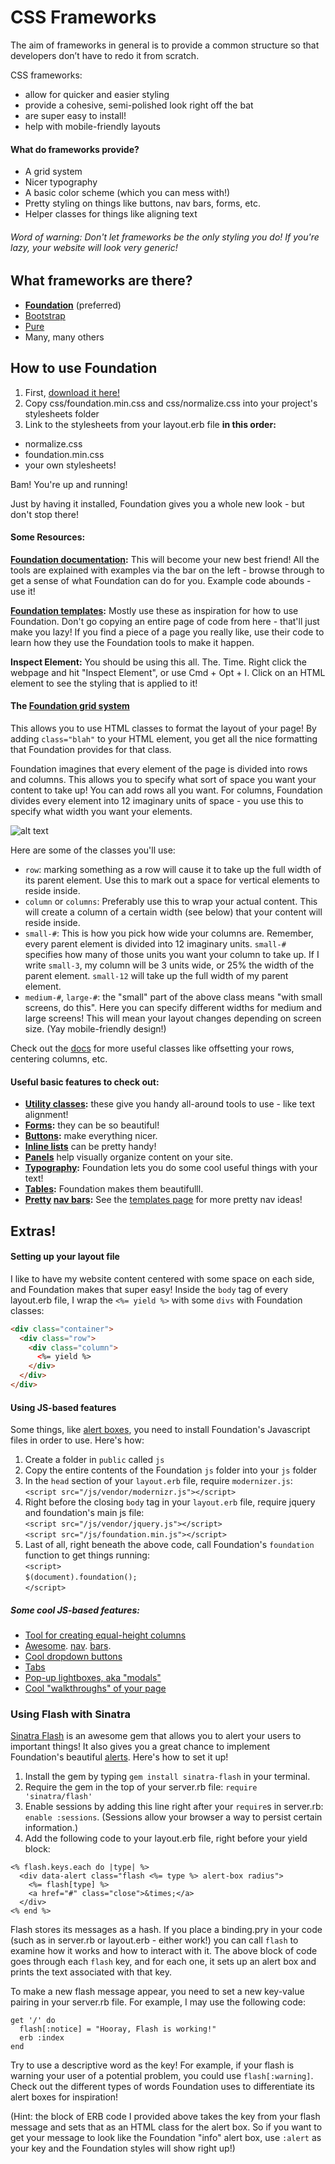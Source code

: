 # CSS Frameworks

The aim of frameworks in general is to provide a common structure so that developers don’t have to redo it from scratch.

CSS frameworks:
- allow for quicker and easier styling
- provide a cohesive, semi-polished look right off the bat
- are super easy to install!
- help with mobile-friendly layouts

#### What do frameworks provide?
- A grid system
- Nicer typography
- A basic color scheme (which you can mess with!)
- Pretty styling on things like buttons, nav bars, forms, etc.
- Helper classes for things like aligning text

###### *Word of warning: Don't let frameworks be the only styling you do! If you're lazy, your website will look very generic!*

## What frameworks are there?
- **[Foundation](http://foundation.zurb.com/)** (preferred)
- [Bootstrap](http://getbootstrap.com/)
- [Pure](http://purecss.io/)
- Many, many others

## How to use Foundation

1. First, [download it here!](http://foundation.zurb.com/develop/download.html)
2. Copy css/foundation.min.css and css/normalize.css into your project's stylesheets folder
3. Link to the stylesheets from your layout.erb file **in this order:**
  * normalize.css
  * foundation.min.css
  * your own stylesheets!

Bam! You're up and running!

Just by having it installed, Foundation gives you a whole new look - but don't stop there!

#### Some Resources:
**[Foundation documentation](http://foundation.zurb.com/docs/):**
This will become your new best friend! All the tools are explained with examples via the bar on the left - browse through to get a sense of what Foundation can do for you. Example code abounds - use it!

**[Foundation templates](http://foundation.zurb.com/templates.html):**
Mostly use these as inspiration for how to use Foundation. Don't go copying an entire page of code from here - that'll just make you lazy! If you find a piece of a page you really like, use their code to learn how they use the Foundation tools to make it happen.

**Inspect Element:**
You should be using this all. The. Time. Right click the webpage and hit "Inspect Element", or use Cmd + Opt + I. Click on an HTML element to see the styling that is applied to it!

#### The [Foundation grid system](http://foundation.zurb.com/docs/components/grid.html)
This allows you to use HTML classes to format the layout of your page! By adding `class="blah"` to your HTML element, you get all the nice formatting that Foundation provides for that class.

Foundation imagines that every element of the page is divided into rows and columns. This allows you to specify what sort of space you want your content to take up! You can add rows all you want. For columns, Foundation divides every element into 12 imaginary units of space - you use this to specify what width you want your elements.

![alt text](http://foundation.zurb.com/assets/img/seo/feature-grid-1.png)

Here are some of the classes you'll use:
- `row`: marking something as a row will cause it to take up the full width of its parent element. Use this to mark out a space for vertical elements to reside inside.
- `column` or `columns`: Preferably use this to wrap your actual content. This will create a column of a certain width (see below) that your content will reside inside.
- `small-#`: This is how you pick how wide your columns are. Remember, every parent element is divided into 12 imaginary units. `small-#` specifies how many of those units you want your column to take up. If I write `small-3`, my column will be 3 units wide, or 25% the width of the parent element. `small-12` will take up the full width of my parent element.
- `medium-#`, `large-#`: the "small" part of the above class means "with small screens, do this". Here you can specify different widths for medium and large screens! This will mean your layout changes depending on screen size. (Yay mobile-friendly design!)

Check out the [docs](http://foundation.zurb.com/docs/components/grid.html) for more useful classes like offsetting your rows, centering columns, etc.

#### Useful basic features to check out:
- **[Utility classes](http://foundation.zurb.com/docs/utility-classes.html):** these give you handy all-around tools to use - like text alignment!
- **[Forms](http://foundation.zurb.com/docs/components/forms.html):** they can be so beautiful!
- **[Buttons](http://foundation.zurb.com/docs/components/buttons.html):** make everything nicer.
- **[Inline lists](http://foundation.zurb.com/docs/components/inline_lists.html)** can be pretty handy!
- **[Panels](http://foundation.zurb.com/docs/components/panels.html)** help visually organize content on your site.
- **[Typography](http://foundation.zurb.com/docs/components/typography.html):** Foundation lets you do some cool useful things with your text!
- **[Tables](http://foundation.zurb.com/docs/components/tables.html):** Foundation makes them beautifulll.
- **[Pretty](http://foundation.zurb.com/docs/components/sidenav.html) [nav bars](http://foundation.zurb.com/docs/components/icon-bar.html):** See the [templates page](ttp://foundation.zurb.com/templates.html) for more pretty nav ideas!

## Extras!

#### Setting up your layout file
I like to have my website content centered with some space on each side, and Foundation makes that super easy! Inside the `body` tag of every layout.erb file, I wrap the `<%= yield %>` with some `divs` with Foundation classes:

```html
<div class="container">
  <div class="row">
    <div class="column">
      <%= yield %>
    </div>
  </div>
</div>
```

#### Using JS-based features
Some things, like [alert boxes](http://foundation.zurb.com/docs/components/alert_boxes.html), you need to install Foundation's Javascript files in order to use. Here's how:

1. Create a folder in `public` called `js`
2. Copy the entire contents of the Foundation `js` folder into your `js` folder
3. In the `head` section of your `layout.erb` file, require `modernizer.js`: <br>
`<script src="/js/vendor/modernizr.js"></script>`
4. Right before the closing `body` tag in your `layout.erb` file, require jquery and foundation's main js file:<br>
`<script src="/js/vendor/jquery.js"></script>`<br>
`<script src="/js/foundation.min.js"></script>`<br>
5. Last of all, right beneath the above code, call Foundation's `foundation` function to get things running:<br>
`<script>`<br>
`$(document).foundation();`<br>
`</script>`<br>

##### Some cool JS-based features:
- [Tool for creating equal-height columns](http://foundation.zurb.com/docs/components/equalizer.html)
- [Awesome](http://foundation.zurb.com/docs/components/topbar.html). [nav](http://foundation.zurb.com/docs/components/offcanvas.html). [bars](http://foundation.zurb.com/docs/components/magellan.html).
- [Cool dropdown buttons](http://foundation.zurb.com/docs/components/dropdown_buttons.html)
- [Tabs](http://foundation.zurb.com/docs/components/tabs.html#tabs-deeplink-3)
- [Pop-up lightboxes, aka "modals"](http://foundation.zurb.com/docs/components/reveal.html)
- [Cool "walkthroughs" of your page](http://foundation.zurb.com/docs/components/joyride.html)

### Using Flash with Sinatra
[Sinatra Flash](https://github.com/SFEley/sinatra-flash) is an awesome gem that allows you to alert your users to important things! It also gives you a great chance to implement Foundation's beautiful [alerts](http://foundation.zurb.com/docs/components/alert_boxes.html). Here's how to set it up!

1. Install the gem by typing `gem install sinatra-flash` in your terminal.
2. Require the gem in the top of your server.rb file: `require 'sinatra/flash'`
3. Enable sessions by adding this line right after your `require`s in server.rb: `enable :sessions`. (Sessions allow your browser a way to persist certain information.)
4. Add the following code to your layout.erb file, right before your yield block:
```
<% flash.keys.each do |type| %>
  <div data-alert class="flash <%= type %> alert-box radius">
    <%= flash[type] %>
    <a href="#" class="close">&times;</a>
  </div>
<% end %>
```

Flash stores its messages as a hash. If you place a binding.pry in your code (such as in server.rb or layout.erb - either work!) you can call `flash` to examine how it works and how to interact with it. The above block of code goes through each `flash` key, and for each one, it sets up an alert box and prints the text associated with that key.

To make a new flash message appear, you need to set a new key-value pairing in your server.rb file. For example, I may use the following code:
```
get '/' do
  flash[:notice] = "Hooray, Flash is working!"
  erb :index
end
```

Try to use a descriptive word as the key! For example, if your flash is warning your user of a potential problem, you could use `flash[:warning]`. Check out the different types of words Foundation uses to differentiate its alert boxes for inspiration!

(Hint: the block of ERB code I provided above takes the key from your flash message and sets that as an HTML class for the alert box. So if you want to get your message to look like the Foundation "info" alert box, use `:alert` as your key and the Foundation styles will show right up!)
